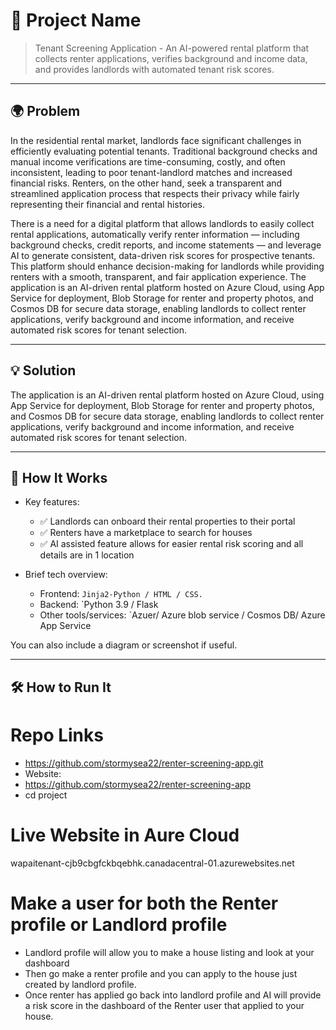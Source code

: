 # 🚀 Project Name

> Tenant Screening Application - An AI-powered rental platform that collects renter applications, verifies background and income data, and provides landlords with automated tenant risk scores.

---

## 🌍 Problem

In the residential rental market, landlords face significant challenges in efficiently evaluating potential tenants. Traditional background checks and manual income verifications are time-consuming, costly, and often inconsistent, leading to poor tenant-landlord matches and increased financial risks. Renters, on the other hand, seek a transparent and streamlined application process that respects their privacy while fairly representing their financial and rental histories.

There is a need for a digital platform that allows landlords to easily collect rental applications, automatically verify renter information — including background checks, credit reports, and income statements — and leverage AI to generate consistent, data-driven risk scores for prospective tenants. This platform should enhance decision-making for landlords while providing renters with a smooth, transparent, and fair application experience.
The application is an AI-driven rental platform hosted on Azure Cloud, using App Service for deployment, Blob Storage for renter and property photos, and Cosmos DB for secure data storage, enabling landlords to collect renter applications, verify background and income information, and receive automated risk scores for tenant selection.



---

## 💡 Solution

The application is an AI-driven rental platform hosted on Azure Cloud, using App Service for deployment, Blob Storage for renter and property photos, and Cosmos DB for secure data storage, enabling landlords to collect renter applications, verify background and income information, and receive automated risk scores for tenant selection.

---

## 🧠 How It Works

- Key features:
  - ✅ Landlords can onboard their rental properties to their portal
  - ✅ Renters have a marketplace to search for houses
  - ✅ AI assisted feature allows for easier rental risk scoring and all details are in 1 location

- Brief tech overview:
  - Frontend: `Jinja2-Python / HTML / CSS.`
  - Backend: `Python 3.9 / Flask
  - Other tools/services: `Azuer/ Azure blob service / Cosmos DB/ Azure App Service

You can also include a diagram or screenshot if useful.

---

## 🛠️ How to Run It

# Repo Links
- https://github.com/stormysea22/renter-screening-app.git
- Website:
- https://github.com/stormysea22/renter-screening-app
- cd project

# Live Website in Aure Cloud
wapaitenant-cjb9cbgfckbqebhk.canadacentral-01.azurewebsites.net

# Make a user for both the Renter profile or Landlord profile
-  Landlord profile will allow you to make a house listing and look at your dashboard
- Then go make a renter profile and you can apply to the house just created by landlord profile.
- Once renter has applied go back into landlord profile and AI will provide a risk score in the dashboard of the Renter user that applied to your house.
